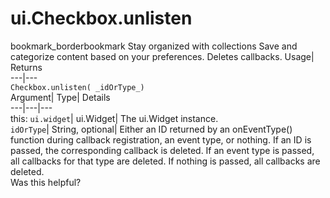  
#  ui.Checkbox.unlisten 
bookmark_borderbookmark Stay organized with collections  Save and categorize content based on your preferences.
Deletes callbacks. 
Usage| Returns  
---|---  
`Checkbox.unlisten( _idOrType_)`  
Argument|  Type| Details  
---|---|---  
this: `ui.widget`| ui.Widget| The ui.Widget instance.  
`idOrType`| String, optional| Either an ID returned by an onEventType() function during callback registration, an event type, or nothing. If an ID is passed, the corresponding callback is deleted. If an event type is passed, all callbacks for that type are deleted. If nothing is passed, all callbacks are deleted.  
Was this helpful?
